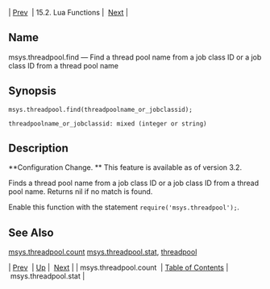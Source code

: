 | [Prev](lua.ref.msys.threadpool.count)  | 15.2. Lua Functions |  [Next](lua.ref.msys.threadpool.stat.php) |

<a name="lua.ref.msys.threadpool.find"></a>
## Name

msys.threadpool.find — Find a thread pool name from a job class ID or a job class ID from a thread pool name

<a name="idp26997872"></a>
## Synopsis

`msys.threadpool.find(threadpoolname_or_jobclassid);`

`threadpoolname_or_jobclassid: mixed (integer or string)`<a name="idp27000624"></a>
## Description

**Configuration Change. ** This feature is available as of version 3.2.

Finds a thread pool name from a job class ID or a job class ID from a thread pool name. Returns nil if no match is found.

Enable this function with the statement `require('msys.threadpool');`.

<a name="idp27004768"></a>
## See Also

[msys.threadpool.count](lua.ref.msys.threadpool.count "msys.threadpool.count") [msys.threadpool.stat](lua.ref.msys.threadpool.stat.php "msys.threadpool.stat"), [threadpool](conf.ref.threadpool.php "threadpool")

| [Prev](lua.ref.msys.threadpool.count)  | [Up](lua.function.details.php) |  [Next](lua.ref.msys.threadpool.stat.php) |
| msys.threadpool.count  | [Table of Contents](index) |  msys.threadpool.stat |
